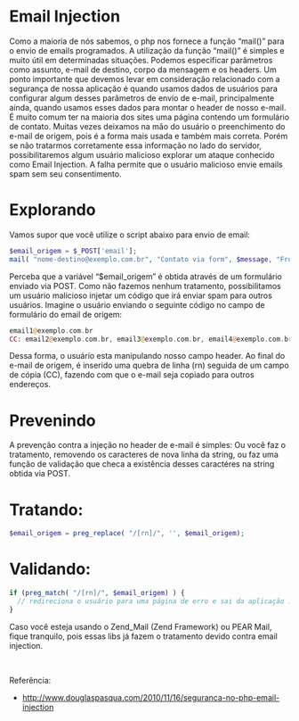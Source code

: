 # Email Injection

Como a maioria de nós sabemos, o php nos fornece a função “mail()” para o envio de emails programados. A utilização da função “mail()” é simples e muito útil em determinadas situações. Podemos especificar parâmetros como assunto, e-mail de destino, corpo da mensagem e os headers. Um ponto importante que devemos levar em consideração relacionado com a segurança de nossa aplicação é quando usamos dados de usuários para configurar algum desses parâmetros de envio de e-mail, principalmente ainda, quando usamos esses dados para montar o header de nosso e-mail.
É muito comum ter na maioria dos sites uma página contendo um formulário de contato. Muitas vezes deixamos na mão do usuário o preenchimento do e-mail de origem, pois é a forma mais usada e também mais correta. Porém se não tratarmos corretamente essa informação no lado do servidor, possibilitaremos algum usuário malicioso explorar um ataque conhecido como Email Injection. A falha permite que o usuário malicioso envie emails spam sem seu consentimento.

# Explorando

Vamos supor que você utilize o script abaixo para envio de email:

```php
$email_origem = $_POST['email'];
mail( "nome-destino@exemplo.com.br", "Contato via form", $message, "From: $email_origem" );
```
Perceba que a variável “$email_origem” é obtida através de um formulário enviado via POST. Como não fazemos nenhum tratamento, possibilitamos um usuário malicioso injetar um código que irá enviar spam para outros usuários. Imagine o usuário enviando o seguinte código no campo de formulário do email de origem:

```php
email1@exemplo.com.br
CC: email2@exemplo.com.br, email3@exemplo.com.br, email4@exemplo.com.br
```

Dessa forma, o usuário esta manipulando nosso campo header. Ao final do e-mail de origem, é inserido uma quebra de linha (rn) seguida de um campo de cópia (CC), fazendo com que o e-mail seja copiado para outros endereços.

# Prevenindo

A prevenção contra a injeção no header de e-mail é simples: Ou você faz o tratamento, removendo os caracteres de nova linha da string, ou faz uma função de validação que checa a existência desses caractéres na string obtida via POST.

# Tratando:

```php
$email_origem = preg_replace( "/[rn]/", '', $email_origem);
```

# Validando:

```php
if (preg_match( "/[rn]/", $email_origem) ) {
  // redireciona o usuário para uma página de erro e sai da aplicação ...
}
```

Caso você esteja usando o Zend_Mail (Zend Framework) ou PEAR Mail, fique tranquilo, pois essas libs já fazem o tratamento devido contra email injection.

<br />

Referência: 
* http://www.douglaspasqua.com/2010/11/16/seguranca-no-php-email-injection
